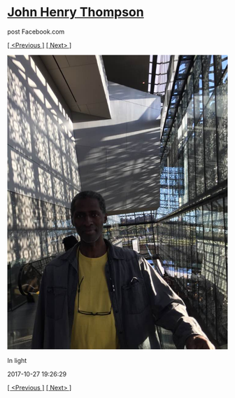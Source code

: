 # [John Henry Thompson](../README.md)
post Facebook.com

[[ <Previous ]](2017-10-27-1.md) [[ Next> ]](2017-10-24-1.md)

[![](../media/2017-10-27/Timeline-Photos-In-light.jpg)](../README.md)

In light

2017-10-27 19:26:29

[[ <Previous ]](2017-10-27-1.md) [[ Next> ]](2017-10-24-1.md)